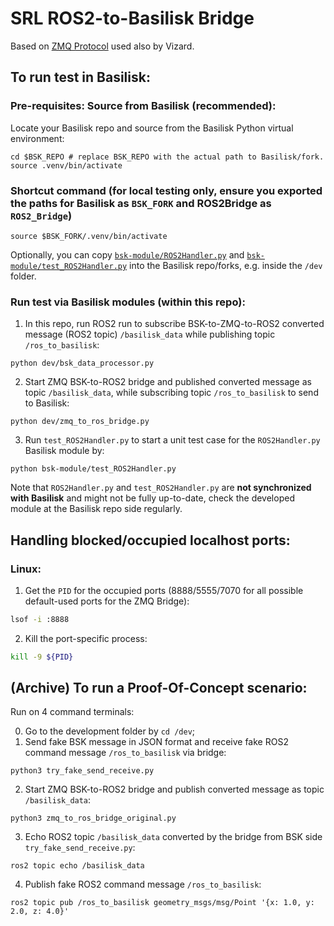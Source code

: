 # SRL ROS2-to-Basilisk Bridge
Based on [ZMQ Protocol](https://zguide.zeromq.org/docs/chapter2/#Handling-Errors-and-ETERM) used also by Vizard.

## To run test in Basilisk:
### Pre-requisites: Source from Basilisk (recommended):
Locate your Basilisk repo and source from the Basilisk Python virtual environment:
```
cd $BSK_REPO # replace BSK_REPO with the actual path to Basilisk/fork.
source .venv/bin/activate
```

### Shortcut command (for local testing only, ensure you __exported__ the paths for **Basilisk** as `BSK_FORK` and **ROS2Bridge** as `ROS2_Bridge`)
```
source $BSK_FORK/.venv/bin/activate
```

Optionally, you can copy [`bsk-module/ROS2Handler.py`](bsk-module/ROS2Handler.py) and [`bsk-module/test_ROS2Handler.py`](bsk-module/test_ROS2Handler.py) into the Basilisk repo/forks, e.g. inside the `/dev` folder.

### Run test via Basilisk modules (within this repo):

1. In this repo, run ROS2 run to subscribe BSK-to-ZMQ-to-ROS2 converted message (ROS2 topic) `/basilisk_data` while publishing topic `/ros_to_basilisk`:
```
python dev/bsk_data_processor.py
```

2. Start ZMQ BSK-to-ROS2 bridge and published converted message as topic `/basilisk_data`, while subscribing topic `/ros_to_basilisk` to send to Basilisk:
```
python dev/zmq_to_ros_bridge.py
```
3. Run `test_ROS2Handler.py` to start a unit test case for the `ROS2Handler.py` Basilisk module by:
```
python bsk-module/test_ROS2Handler.py
```

Note that `ROS2Handler.py` and `test_ROS2Handler.py` are **not synchronized with Basilisk** and might not be fully up-to-date, check the developed module at the Basilisk repo side regularly.


## Handling blocked/occupied localhost ports:
### Linux:
1. Get the `PID` for the occupied ports (8888/5555/7070 for all possible default-used ports for the ZMQ Bridge):
```bash
lsof -i :8888
```
2. Kill the port-specific process:
```bash
kill -9 ${PID}
```

## (Archive) To run a Proof-Of-Concept scenario:
Run on 4 command terminals:

0. Go to the development folder by `cd /dev`;
1. Send fake BSK message in JSON format and receive fake ROS2 command message `/ros_to_basilisk` via bridge:
```
python3 try_fake_send_receive.py
```
2. Start ZMQ BSK-to-ROS2 bridge and publish converted message as topic `/basilisk_data`:
```
python3 zmq_to_ros_bridge_original.py
```
3. Echo ROS2 topic `/basilisk_data` converted by the bridge from BSK side `try_fake_send_receive.py`:
```
ros2 topic echo /basilisk_data
```
4. Publish fake ROS2 command message `/ros_to_basilisk`:
```
ros2 topic pub /ros_to_basilisk geometry_msgs/msg/Point '{x: 1.0, y: 2.0, z: 4.0}'
```
